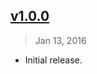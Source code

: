 ## [v1.0.0]
> Jan 13, 2016

- Initial release.

[v1.0.0]: https://github.com/rstacruz/tape-around/tree/v1.0.0

